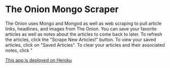 # The Onion Mongo Scraper

The Onion uses Mongo and Mongod as well as web scraping to pull article links, headlines, and images from The Onion. You can save your favorite articles as well as notes about the articles to come back to later. To refresh the articles, click the "Scrape New Articles!" button. To view your saved articles, click on "Saved Articles". To clear your articles and their associated notes, click "




[This app is deployed on Heroku](https://nytimesscraper3711.herokuapp.com/)